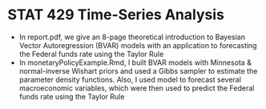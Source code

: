 # STAT 429 Time-Series Analysis
- In report.pdf, we give an 8-page theoretical introduction to  Bayesian Vector Autoregression (BVAR) models with an application to forecasting the Federal funds rate using the Taylor Rule
- In monetaryPolicyExample.Rmd, I built BVAR models with Minnesota & normal-inverse Wishart priors and used a Gibbs sampler to estimate the parameter density functions. Also, I used model to forecast several macroeconomic variables, which were then used to predict the Federal funds rate using the Taylor Rule
